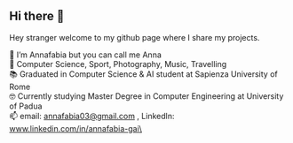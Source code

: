 ## Hi there 👋

Hey stranger welcome to my github page where I share my projects. 

👋 I’m Annafabia but you can call me Anna\
👀 Computer Science, Sport, Photography, Music, Travelling\
📚 Graduated in Computer Science & AI student at Sapienza University of Rome\
🤓 Currently studying Master Degree in Computer Engineering at University of Padua \
📫 email: annafabia03@gmail.com , Linkedln: www.linkedin.com/in/annafabia-gai\


